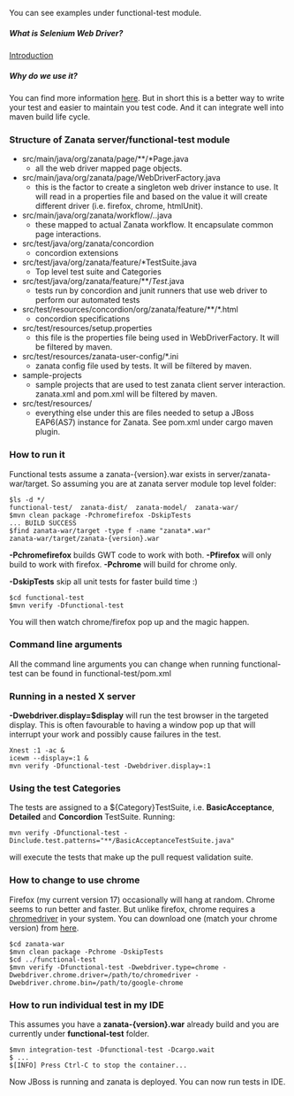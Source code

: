 You can see examples under functional-test module.

##### What is Selenium Web Driver? 
[Introduction](http://docs.seleniumhq.org/projects/webdriver/)

##### Why do we use it? 
You can find more information [here](http://docs.seleniumhq.org/docs/03_webdriver.jsp). But in short this is a better way to write your test and easier to maintain you test code. And it can integrate well into maven build life cycle.

### Structure of Zanata server/functional-test module
* src/main/java/org/zanata/page/**/*Page.java
    * all the web driver mapped page objects.
* src/main/java/org/zanata/page/WebDriverFactory.java
    * this is the factor to create a singleton web driver instance to use. It will read in a properties file and based on the value it will create different driver (i.e. firefox, chrome, htmlUnit).
* src/main/java/org/zanata/workflow/*.*.java
    * these mapped to actual Zanata workflow. It encapsulate common page interactions.
* src/test/java/org/zanata/concordion
    * concordion extensions
* src/test/java/org/zanata/feature/*TestSuite.java
    * Top level test suite and Categories
* src/test/java/org/zanata/feature/**/*Test*.java
    * tests run by concordion and junit runners that use web driver to perform our automated tests
* src/test/resources/concordion/org/zanata/feature/**/*.html
    * concordion specifications
* src/test/resources/setup.properties
    * this file is the properties file being used in WebDriverFactory. It will be filtered by maven.
* src/test/resources/zanata-user-config/*.ini
    * zanata config file used by tests. It will be filtered by maven.
* sample-projects
    * sample projects that are used to test zanata client server interaction. zanata.xml and pom.xml will be filtered by maven.
* src/test/resources/
    * everything else under this are files needed to setup a JBoss EAP6(AS7) instance for Zanata. See pom.xml under cargo maven plugin.

### How to run it
Functional tests assume a zanata-{version}.war exists in server/zanata-war/target. So assuming you are at zanata server module top level folder:

    $ls -d */
    functional-test/  zanata-dist/  zanata-model/  zanata-war/
    $mvn clean package -Pchromefirefox -DskipTests
    ... BUILD SUCCESS
    $find zanata-war/target -type f -name "zanata*.war"
    zanata-war/target/zanata-{version}.war

**-Pchromefirefox** builds GWT code to work with both. **-Pfirefox** will only build to work with firefox. **-Pchrome** will build for chrome only.

**-DskipTests** skip all unit tests for faster build time :)

    $cd functional-test
    $mvn verify -Dfunctional-test

You will then watch chrome/firefox pop up and the magic happen.

### Command line arguments

All the command line arguments you can change when running functional-test can be found in functional-test/pom.xml

### Running in a nested X server

**-Dwebdriver.display=$display** will run the test browser in the targeted display. This is often favourable to having a window pop up that will interrupt your work and possibly cause failures in the test.

    Xnest :1 -ac &
    icewm --display=:1 &
    mvn verify -Dfunctional-test -Dwebdriver.display=:1

### Using the test Categories
The tests are assigned to a ${Category}TestSuite, i.e. **BasicAcceptance**, **Detailed** and **Concordion** TestSuite. Running:

    mvn verify -Dfunctional-test -Dinclude.test.patterns="**/BasicAcceptanceTestSuite.java"

will execute the tests that make up the pull request validation suite.

### How to change to use chrome

Firefox (my current version 17) occasionally will hang at random. Chrome seems to run better and faster.
But unlike firefox, chrome requires a [chromedriver](http://code.google.com/p/selenium/wiki/ChromeDriver) in your system. You can download one (match your chrome version) from [here](http://code.google.com/p/chromedriver/downloads/list).

    $cd zanata-war
    $mvn clean package -Pchrome -DskipTests
    $cd ../functional-test
    $mvn verify -Dfunctional-test -Dwebdriver.type=chrome -Dwebdriver.chrome.driver=/path/to/chromedriver -Dwebdriver.chrome.bin=/path/to/google-chrome

### How to run individual test in my IDE

This assumes you have a **zanata-{version}.war** already build and you are currently under **functional-test** folder.

    $mvn integration-test -Dfunctional-test -Dcargo.wait
    $ ...
    $[INFO] Press Ctrl-C to stop the container...

Now JBoss is running and zanata is deployed. You can now run tests in IDE.
